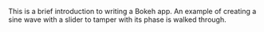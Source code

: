 This is a brief introduction to writing a Bokeh app. An example of creating a sine wave with a slider to tamper with its phase is walked through.